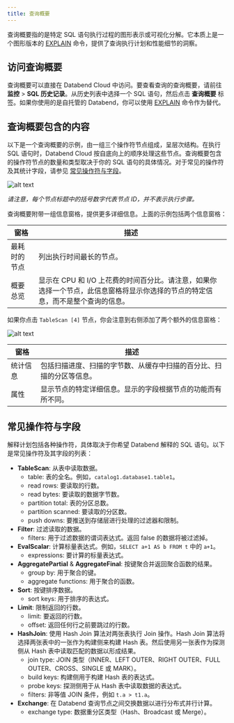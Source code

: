 ```yaml
---
title: 查询概要
---
```


查询概要指的是特定 SQL 语句执行过程的图形表示或可视化分解。它本质上是一个图形版本的 [EXPLAIN](/sql/sql-commands/explain-cmds/explain) 命令，提供了查询执行计划和性能细节的洞察。

## 访问查询概要

查询概要可以直接在 Databend Cloud 中访问。要查看查询的查询概要，请前往 **监控** > **SQL 历史记录**。从历史列表中选择一个 SQL 语句，然后点击 **查询概要** 标签。如果你使用的是自托管的 Databend，你可以使用 [EXPLAIN](/sql/sql-commands/explain-cmds/explain) 命令作为替代。

## 查询概要包含的内容

以下是一个查询概要的示例，由一组三个操作符节点组成，呈层次结构。在执行 SQL 语句时，Databend Cloud 按自底向上的顺序处理这些节点。查询概要包含的操作符节点的数量和类型取决于你的 SQL 语句的具体情况。对于常见的操作符及其统计字段，请参见 [常见操作符与字段](#常见操作符与字段)。

![alt text](/img/cloud/query-profile-1.png)

*请注意，每个节点标题中的括号数字代表节点 ID，并不表示执行步骤。*

查询概要附带一组信息窗格，提供更多详细信息。上面的示例包括两个信息窗格：

| 窗格                 | 描述                                                                                                                                                                                            |
| -------------------- | ------------------------------------------------------------------------------------------------------------------------------------------------------------------------------------------------------ |
| 最耗时的节点         | 列出执行时间最长的节点。                                                                                                                                                                              |
| 概要总览             | 显示在 CPU 和 I/O 上花费的时间百分比。请注意，如果你选择一个节点，此信息窗格将显示你选择的节点的特定信息，而不是整个查询的信息。 |

如果你点击 `TableScan [4]` 节点，你会注意到右侧添加了两个额外的信息窗格：

![alt text](/img/cloud/query-profile-2.png)

| 窗格       | 描述                                                                                                        |
| ---------- | ------------------------------------------------------------------------------------------------------------------ |
| 统计信息   | 包括扫描进度、扫描的字节数、从缓存中扫描的百分比、扫描的分区等信息。 |
| 属性       | 显示节点的特定详细信息。显示的字段根据节点的功能而有所不同。               |

## 常见操作符与字段

解释计划包括各种操作符，具体取决于你希望 Databend 解释的 SQL 语句。以下是常见操作符及其字段的列表：

* **TableScan**: 从表中读取数据。
    - table: 表的全名。例如，`catalog1.database1.table1`。
    - read rows: 要读取的行数。
    - read bytes: 要读取的数据字节数。
    - partition total: 表的分区总数。
    - partition scanned: 要读取的分区数。
    - push downs: 要推送到存储层进行处理的过滤器和限制。
* **Filter**: 过滤读取的数据。
    - filters: 用于过滤数据的谓词表达式。返回 false 的数据将被过滤掉。
* **EvalScalar**: 计算标量表达式。例如，`SELECT a+1 AS b FROM t` 中的 `a+1`。
    - expressions: 要计算的标量表达式。
* **AggregatePartial** & **AggregateFinal**: 按键聚合并返回聚合函数的结果。
    - group by: 用于聚合的键。
    - aggregate functions: 用于聚合的函数。
* **Sort**: 按键排序数据。
    - sort keys: 用于排序的表达式。
* **Limit**: 限制返回的行数。
    - limit: 要返回的行数。
    - offset: 返回任何行之前要跳过的行数。
* **HashJoin**: 使用 Hash Join 算法对两张表执行 Join 操作。Hash Join 算法将选择两张表中的一张作为构建侧来构建 Hash 表。然后使用另一张表作为探测侧从 Hash 表中读取匹配的数据以形成结果。
    - join type: JOIN 类型（INNER、LEFT OUTER、RIGHT OUTER、FULL OUTER、CROSS、SINGLE 或 MARK）。
    - build keys: 构建侧用于构建 Hash 表的表达式。
    - probe keys: 探测侧用于从 Hash 表中读取数据的表达式。
    - filters: 非等值 JOIN 条件，例如 `t.a > t1.a`。
* **Exchange**: 在 Databend 查询节点之间交换数据以进行分布式并行计算。
    - exchange type: 数据重分区类型（Hash、Broadcast 或 Merge）。